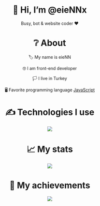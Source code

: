 <div align="center">
<h1> 👋 Hi, I’m @eieNNx </h1>
<p> Busy, bot & website coder ❤ </p>
  
<h1> ❔ About </h1>
  <p> 🏷 My name is eieNN </p>
  <p> 🤓 I am front-end developer </p>
  <p> 🏳 I live in Turkey </p>
  <p> 🖥 Favorite programming language <a href="https://tr.wikipedia.org/wiki/JavaScript"> JavaScript </a> </p>


<h1> ✍ Technologies I use </h1>
<img src="https://skillicons.dev/icons?i=js,ts,cs,react,nodejs,mongodb,html,css,vscode,atom,discord&theme=dark" />

<h1> 📈 My stats </h1>
<img src="https://github-readme-stats.vercel.app/api?username=Speste44&show_icons=true&theme=dark" />

<h1> 💎 My achievements </h1>
<img src="https://github-profile-trophy.vercel.app/?username=Speste44&theme=onedark" />
